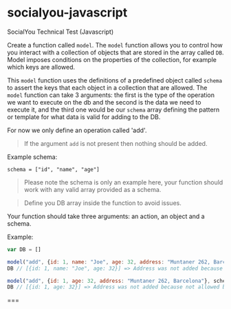 # socialyou-javascript
SocialYou Technical Test (Javascript)

Create a function called `model`. The `model` function allows you to control how you interact with a collection of objects that are stored in the array called `DB`. Model imposes conditions on the properties of the collection, for example which keys are allowed.

This `model` function uses the definitions of a predefined object called `schema` to assert the keys that each object in a collection that are allowed. The `model` function can take 3 arguments: the first is the type of the operation we want to execute on the db and the second is the data we need to execute it, and the third one would be our `schema` array defining the pattern or template for what data is valid for adding to the DB. 

For now we only define an operation called 'add'.

> If the argument `add` is not present then nothing should be added.

Example schema:

`schema = ["id", "name", "age"]`

> Please note the schema is only an example here, your function should work with any valid array provided as a schema.

> Define you DB array inside the function to avoid issues.

Your function should take three arguments: an action, an object and a schema.

Example: 

```js
var DB = []

model("add", {id: 1, name: "Joe", age: 32, address: "Muntaner 262, Barcelona"}, schema)
DB // [{id: 1, name: "Joe", age: 32}] => Address was not added because not allowed by the schema 

model("add", {id: 1, age: 32, address: "Muntaner 262, Barcelona"}, schema)
DB // [{id: 1, age: 32}] => Address was not added because not allowed by the schema 
```

===
